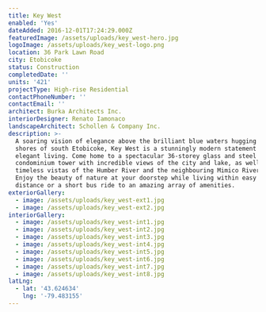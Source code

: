 ```yaml
---
title: Key West
enabled: 'Yes'
dateAdded: 2016-12-01T17:24:29.000Z
featuredImage: /assets/uploads/key_west-hero.jpg
logoImage: /assets/uploads/key_west-logo.png
location: 36 Park Lawn Road
city: Etobicoke
status: Construction
completedDate: ''
units: '421'
projectType: High-rise Residential
contactPhoneNumber: ''
contactEmail: ''
architect: Burka Architects Inc.
interiorDesigner: Renato Iamonaco
landscapeArchitect: Schollen & Company Inc.
description: >-
  A soaring vision of elegance above the brilliant blue waters hugging the
  shores of south Etobicoke, Key West is a stunningly modern statement of
  elegant living. Come home to a spectacular 36-storey glass and steel
  condominium tower with incredible views of the city and lake, as well as
  timeless vistas of the Humber River and the neighbouring Mimico River Ravine.
  Enjoy the beauty of nature at your doorstep while living within easy walking
  distance or a short bus ride to an amazing array of amenities.
exteriorGallery:
  - image: /assets/uploads/key_west-ext1.jpg
  - image: /assets/uploads/key_west-ext2.jpg
interiorGallery:
  - image: /assets/uploads/key_west-int1.jpg
  - image: /assets/uploads/key_west-int2.jpg
  - image: /assets/uploads/key_west-int3.jpg
  - image: /assets/uploads/key_west-int4.jpg
  - image: /assets/uploads/key_west-int5.jpg
  - image: /assets/uploads/key_west-int6.jpg
  - image: /assets/uploads/key_west-int7.jpg
  - image: /assets/uploads/key_west-int8.jpg
latLng:
  - lat: '43.624634'
    lng: '-79.483155'
---
```


